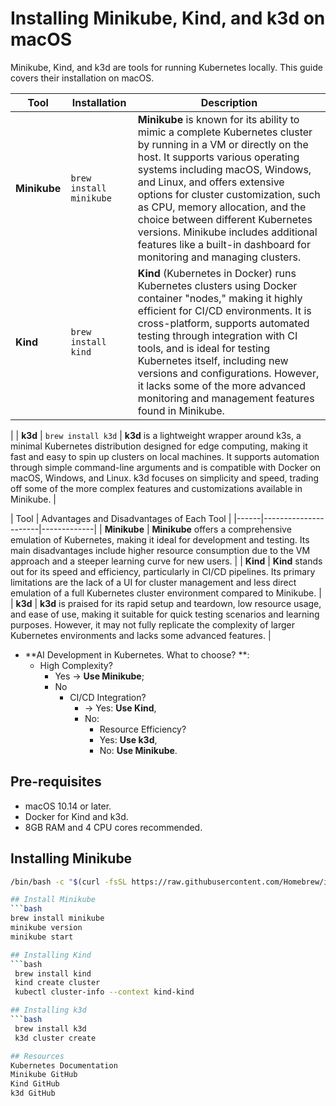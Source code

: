 # Installing Minikube, Kind, and k3d on macOS

Minikube, Kind, and k3d are tools for running Kubernetes locally. This guide covers their installation on macOS.

| Tool | Installation | Description |
|------|----------------------|-------------|
| **Minikube** | `brew install minikube` | **Minikube** is known for its ability to mimic a complete Kubernetes cluster by running in a VM or directly on the host. It supports various operating systems including macOS, Windows, and Linux, and offers extensive options for cluster customization, such as CPU, memory allocation, and the choice between different Kubernetes versions. Minikube includes additional features like a built-in dashboard for monitoring and managing clusters. |
| **Kind** | `brew install kind` | **Kind** (Kubernetes in Docker) runs Kubernetes clusters using Docker container "nodes," making it highly efficient for CI/CD environments. It is cross-platform, supports automated testing through integration with CI tools, and is ideal for testing Kubernetes itself, including new versions and configurations. However, it lacks some of the more advanced monitoring and management features found in Minikube.
 |
| **k3d** | `brew install k3d` | **k3d** is a lightweight wrapper around k3s, a minimal Kubernetes distribution designed for edge computing, making it fast and easy to spin up clusters on local machines. It supports automation through simple command-line arguments and is compatible with Docker on macOS, Windows, and Linux. k3d focuses on simplicity and speed, trading off some of the more complex features and customizations available in Minikube.
 |

| Tool | Advantages and Disadvantages of Each Tool |
|------|----------------------|-------------|
| **Minikube** |  **Minikube** offers a comprehensive emulation of Kubernetes, making it ideal for development and testing. Its main disadvantages include higher resource consumption due to the VM approach and a steeper learning curve for new users. |
| **Kind** |  **Kind** stands out for its speed and efficiency, particularly in CI/CD pipelines. Its primary limitations are the lack of a UI for cluster management and less direct emulation of a full Kubernetes cluster environment compared to Minikube. |
| **k3d** |  **k3d** is praised for its rapid setup and teardown, low resource usage, and ease of use, making it suitable for quick testing scenarios and learning purposes. However, it may not fully replicate the complexity of larger Kubernetes environments and lacks some advanced features. |

- **AI Development in Kubernetes. What to choose? **: 
  - High Complexity? 
    - Yes -> **Use Minikube**; 
    - No 
      - CI/CD Integration? 
        - -> Yes: **Use Kind**, 
         - No: 
           - Resource Efficiency? 
            - Yes: **Use k3d**, 
            - No: **Use Minikube**.


## Pre-requisites
- macOS 10.14 or later.
- Docker for Kind and k3d.
- 8GB RAM and 4 CPU cores recommended.

## Installing Minikube
   ```bash
   /bin/bash -c "$(curl -fsSL https://raw.githubusercontent.com/Homebrew/install/HEAD/install.sh)"

## Install Minikube
   ```bash
   brew install minikube
   minikube version
   minikube start

## Installing Kind
   ```bash
    brew install kind
    kind create cluster
    kubectl cluster-info --context kind-kind

## Installing k3d
   ```bash
    brew install k3d
    k3d cluster create

## Resources
Kubernetes Documentation
Minikube GitHub
Kind GitHub
k3d GitHub